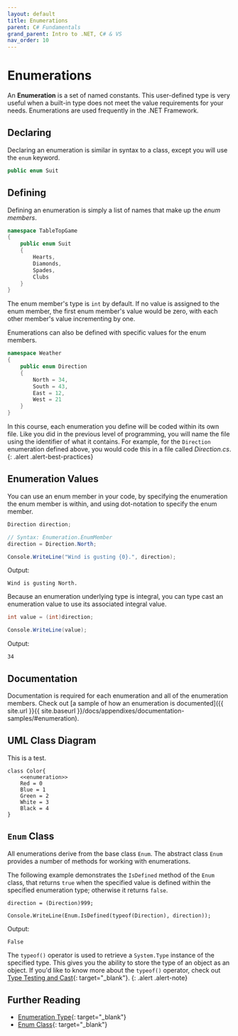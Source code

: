 ```yaml
---
layout: default
title: Enumerations
parent: C# Fundamentals
grand_parent: Intro to .NET, C# & VS
nav_order: 10
---
```


# Enumerations

An **Enumeration** is a set of named constants. This user-defined type is very useful when a built-in type does not meet the value requirements for your needs. Enumerations are used frequently in the .NET Framework.

## Declaring

Declaring an enumeration is similar in syntax to a class, except you will use the `enum` keyword.

```csharp
public enum Suit
```

## Defining

Defining an enumeration is simply a list of names that make up the _enum members_.

```csharp
namespace TableTopGame
{
    public enum Suit
    {
        Hearts,
        Diamonds,
        Spades,
        Clubs
    }
}
```

The enum member's type is `int` by default. If no value is assigned to the enum member, the first enum member's value would be zero, with each other member's value incrementing by one.

Enumerations can also be defined with specific values for the enum members.

```csharp
namespace Weather
{
    public enum Direction
    {
        North = 34,
        South = 43,
        East = 12,
        West = 21
    }
}
```

In this course, each enumeration you define will be coded within its own file. Like you did in the previous level of programming, you will name the file using the identifier of what it contains. For example, for the `Direction` enumeration defined above, you would code this in a file called _Direction.cs_.
{: .alert .alert-best-practices}



## Enumeration Values

You can use an enum member in your code, by specifying the enumeration the enum member is within, and using dot-notation to specify the enum member.

```csharp
Direction direction;

// Syntax: Enumeration.EnumMember
direction = Direction.North;

Console.WriteLine("Wind is gusting {0}.", direction);
```

Output:

```text
Wind is gusting North.
```

Because an enumeration underlying type is integral, you can type cast an enumeration value to use its associated integral value.

```csharp
int value = (int)direction;

Console.WriteLine(value);
```

Output:

```text
34
```

## Documentation

Documentation is required for each enumeration and all of the enumeration members. Check out [a sample of how an enumeration is documented]({{ site.url }}{{ site.baseurl }}/docs/appendixes/documentation-samples/#enumeration).

## UML Class Diagram

This is a test.

```mermaid
class Color{
    <<enumeration>>
    Red = 0
    Blue = 1
    Green = 2
    White = 3
    Black = 4
}
```

## `Enum` Class

All enumerations derive from the base class `Enum`. The abstract class `Enum` provides a number of methods for working with enumerations.

The following example demonstrates the `IsDefined` method of the `Enum` class, that returns `true` when the specified value is defined within the specified enumeration type; otherwise it returns `false`.

```
direction = (Direction)999;

Console.WriteLine(Enum.IsDefined(typeof(Direction), direction));
```

Output:

```text
False
```

The `typeof()` operator is used to retrieve a `System.Type` instance of the specified type. This gives you the ability to store the type of an object as an object. If you'd like to know more about the `typeof()` operator, check out [Type Testing and Cast](https://docs.microsoft.com/en-us/dotnet/csharp/language-reference/operators/type-testing-and-cast#typeof-operator){: target="_blank"}.
{: .alert .alert-note}

## Further Reading

- [Enumeration Type](https://docs.microsoft.com/en-us/dotnet/csharp/language-reference/builtin-types/enum){: target="_blank"}
- [Enum Class](https://docs.microsoft.com/en-us/dotnet/api/system.enum){: target="_blank"}